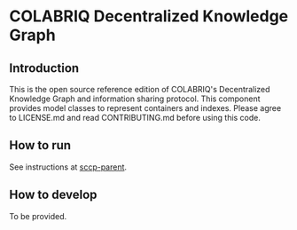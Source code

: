 # COLABRIQ Decentralized Knowledge Graph

## Introduction

This is the open source reference edition of COLABRIQ's Decentralized Knowledge Graph and information sharing protocol. This component provides model classes to represent containers and indexes. Please agree to LICENSE.md and read CONTRIBUTING.md before using this code.

## How to run

See instructions at [sccp-parent](https://github.com/colabriq/sccp-parent).

## How to develop

To be provided.

